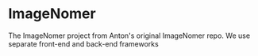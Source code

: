 # ImageNomer
The ImageNomer project from Anton's original ImageNomer repo. We use separate front-end and back-end frameworks
